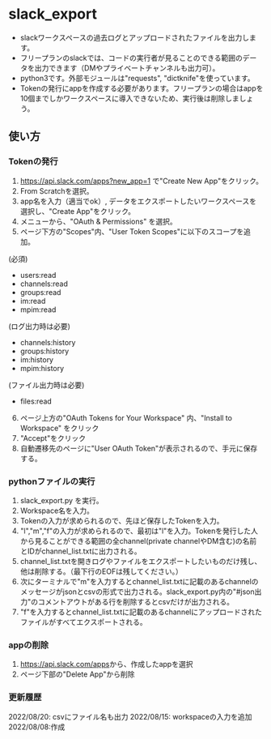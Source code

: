 # slack_export

- slackワークスペースの過去ログとアップロードされたファイルを出力します。
- フリープランのslackでは、コードの実行者が見ることのできる範囲のデータを出力できます（DMやプライベートチャンネルも出力可）。
- python3です。外部モジュールは"requests", "dictknife"を使っています。
- Tokenの発行にappを作成する必要があります。フリープランの場合はappを10個までしかワークスペースに導入できないため、実行後は削除しましょう。

## 使い方
### Tokenの発行
1. <https://api.slack.com/apps?new_app=1> で"Create New App"をクリック。
2. From Scratchを選択。
3. app名を入力（適当でok）, データをエクスポートしたいワークスペースを選択し、"Create App"をクリック。
4. メニューから、"OAuth & Permissions" を選択。
5. ページ下方の"Scopes"内、"User Token Scopes"に以下のスコープを追加。

(必須)
- users:read
- channels:read
- groups:read
- im:read
- mpim:read

(ログ出力時は必要)
- channels:history
- groups:history
- im:history
- mpim:history

(ファイル出力時は必要)
- files:read

6. ページ上方の"OAuth Tokens for Your Workspace" 内、"Install to Workspace" をクリック
7. "Accept"をクリック
7. 自動遷移先のページに"User OAuth Token"が表示されるので、手元に保存する。

### pythonファイルの実行
1. slack_export.py を実行。
2. Workspace名を入力。
3. Tokenの入力が求められるので、先ほど保存したTokenを入力。
4. "l","m","f"の入力が求められるので、最初は"l"を入力。Tokenを発行した人から見ることができる範囲の全channel(private channelやDM含む)の名前とIDがchannel_list.txtに出力される。
5. channel_list.txtを開きログやファイルをエクスポートしたいものだけ残し、他は削除する。（最下行のEOFは残してください。）
6. 次にターミナルで"m"を入力するとchannel_list.txtに記載のあるchannelのメッセージがjsonとcsvの形式で出力される。slack_export.py内の"#json出力"のコメントアウトがある行を削除するとcsvだけが出力される。
7. "f"を入力するとchannel_list.txtに記載のあるchannelにアップロードされたファイルがすべてエクスポートされる。

### appの削除
1. <https://api.slack.com/apps>から、作成したappを選択
2. ページ下部の"Delete App"から削除

### 更新履歴
2022/08/20: csvにファイル名も出力
2022/08/15: workspaceの入力を追加
2022/08/08:作成
